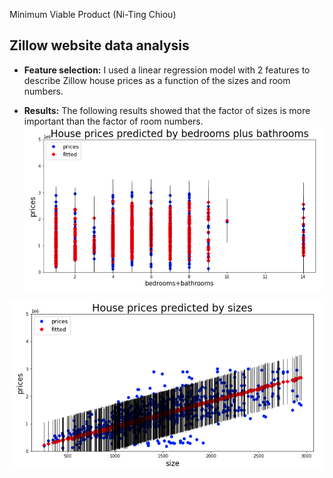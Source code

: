 Minimum Viable Product (Ni-Ting Chiou)

##  Zillow website data analysis

* **Feature selection:** I used a linear regression model with 2 features to describe Zillow house prices as a function of the sizes and room numbers.


* **Results:** The following results showed that the factor of sizes is more important than the factor of room numbers.
![alt text](https://github.com/chiouNT/Linear_regression/blob/main/Images/rooms.png)

![alt text](https://github.com/chiouNT/Linear_regression/blob/main/Images/sizes.png)



